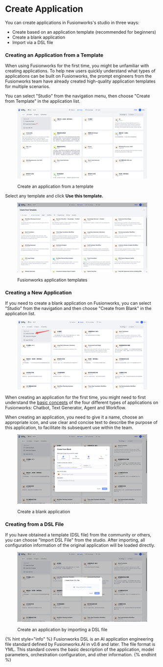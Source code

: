 # Create Application

You can create applications in Fusionworks's studio in three ways:

* Create based on an application template (recommended for beginners)
* Create a blank application
* Import via a DSL file

### Creating an Application from a Template

When using Fusionworks for the first time, you might be unfamiliar with creating applications. To help new users quickly understand what types of applications can be built on Fusionworks, the prompt engineers from the Fusionworks team have already created high-quality application templates for multiple scenarios.

You can select "Studio" from the navigation menu, then choose "Create from Template" in the application list.

<figure><img src="../../.gitbook/assets/guides/application_orchestrate/creating-an-application/image (168).png" alt=""><figcaption><p>Create an application from a template</p></figcaption></figure>

Select any template and click **Use this template.**

<figure><img src="../../.gitbook/assets/guides/application_orchestrate/creating-an-application/image (169).png" alt=""><figcaption><p>Fusionworks application templates</p></figcaption></figure>

### Creating a New Application

If you need to create a blank application on Fusionworks, you can select "Studio" from the navigation and then choose "Create from Blank" in the application list.

<figure><img src="../../.gitbook/assets/guides/application_orchestrate/creating-an-application/image (167).png" alt=""><figcaption></figcaption></figure>

When creating an application for the first time, you might need to first understand the [basic concepts](./#application\_type) of the four different types of applications on Fusionworks: Chatbot, Text Generator, Agent and Workflow.

When creating an application, you need to give it a name, choose an appropriate icon, and use clear and concise text to describe the purpose of this application, to facilitate its subsequent use within the team.

<figure><img src="../../.gitbook/assets/guides/application_orchestrate/creating-an-application/image (170).png" alt=""><figcaption><p>Create a blank application</p></figcaption></figure>

### Creating from a DSL File

If you have obtained a template (DSL file) from the community or others, you can choose "Import DSL File" from the studio. After importing, all configuration information of the original application will be loaded directly.

<figure><img src="../../.gitbook/assets/guides/application_orchestrate/creating-an-application/image (172).png" alt=""><figcaption><p>Create an application by importing a DSL file</p></figcaption></figure>

{% hint style="info" %}
Fusionworks DSL is an AI application engineering file standard defined by Fusionworks.AI in v0.6 and later. The file format is YML. This standard covers the basic description of the application, model parameters, orchestration configuration, and other information.
{% endhint %}

